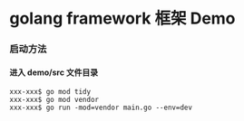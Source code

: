 # golang framework 框架 Demo
### 启动方法
####  进入 demo/src 文件目录
~~~
xxx-xxx$ go mod tidy
xxx-xxx$ go mod vendor
xxx-xxx$ go run -mod=vendor main.go --env=dev
~~~